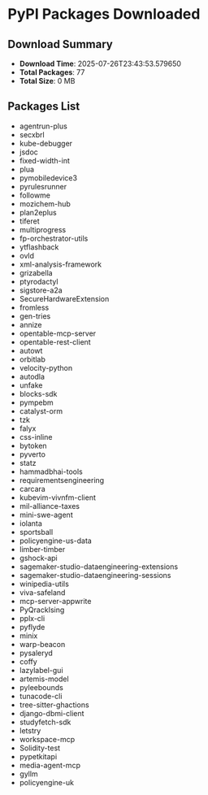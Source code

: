 # PyPI Packages Downloaded

## Download Summary
- **Download Time**: 2025-07-26T23:43:53.579650
- **Total Packages**: 77
- **Total Size**: 0 MB

## Packages List
- agentrun-plus
- secxbrl
- kube-debugger
- jsdoc
- fixed-width-int
- plua
- pymobiledevice3
- pyrulesrunner
- followme
- mozichem-hub
- plan2eplus
- tiferet
- multiprogress
- fp-orchestrator-utils
- ytflashback
- ovld
- xml-analysis-framework
- grizabella
- ptyrodactyl
- sigstore-a2a
- SecureHardwareExtension
- fromless
- gen-tries
- annize
- opentable-mcp-server
- opentable-rest-client
- autowt
- orbitlab
- velocity-python
- autodla
- unfake
- blocks-sdk
- pympebm
- catalyst-orm
- tzk
- falyx
- css-inline
- bytoken
- pyverto
- statz
- hammadbhai-tools
- requirementsengineering
- carcara
- kubevim-vivnfm-client
- mil-alliance-taxes
- mini-swe-agent
- iolanta
- sportsball
- policyengine-us-data
- limber-timber
- gshock-api
- sagemaker-studio-dataengineering-extensions
- sagemaker-studio-dataengineering-sessions
- winipedia-utils
- viva-safeland
- mcp-server-appwrite
- PyQrackIsing
- pplx-cli
- pyflyde
- minix
- warp-beacon
- pysaleryd
- coffy
- lazylabel-gui
- artemis-model
- pyleebounds
- tunacode-cli
- tree-sitter-ghactions
- django-dbmi-client
- studyfetch-sdk
- letstry
- workspace-mcp
- Solidity-test
- pypetkitapi
- media-agent-mcp
- gyllm
- policyengine-uk
